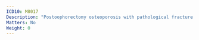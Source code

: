 ```yaml
---
ICD10: M8017
Description: "Postoophorectomy osteoporosis with pathological fracture: Ankle and foot"
Matters: No
Weight: 0
---
```

